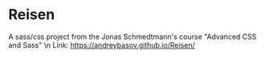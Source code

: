 # Reisen
A sass/css project from the Jonas Schmedtmann's course "Advanced CSS and Sass" \n
Link: https://andreybasov.github.io/Reisen/
